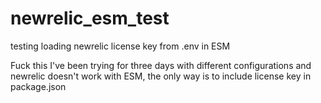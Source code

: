 # newrelic_esm_test
testing loading newrelic license key from .env in ESM

Fuck this I've been trying for three days with different configurations and newrelic doesn't work with ESM, the only way is to include license key in package.json
